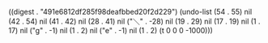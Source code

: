
((digest . "491e6812df285f98deafbbed20f2d229") (undo-list (54 . 55) nil (42 . 54) nil (41 . 42) nil (28 . 41) nil ("＼" . -28) nil (19 . 29) nil (17 . 19) nil (1 . 17) nil ("g" . -1) nil (1 . 2) nil ("e" . -1) nil (1 . 2) (t 0 0 0 -1000)))
